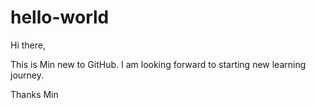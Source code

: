 # hello-world

Hi there,

This is Min new to GitHub. I am looking forward to starting new learning journey.

Thanks
Min
